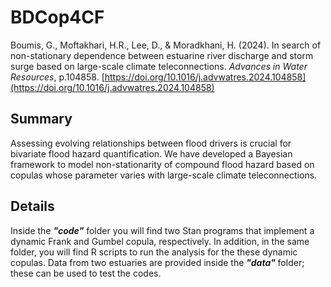 # BDCop4CF
Boumis, G., Moftakhari, H.R., Lee, D., & Moradkhani, H. (2024). In search of non-stationary dependence between estuarine river discharge and storm surge based on large-scale climate teleconnections. *Advances in Water Resources*, p.104858. [https://doi.org/10.1016/j.advwatres.2024.104858](https://doi.org/10.1016/j.advwatres.2024.104858)

## Summary
Assessing evolving relationships between flood drivers is crucial for bivariate flood hazard quantification. We have developed a Bayesian framework to model non-stationarity of compound flood hazard based on copulas whose parameter varies with large-scale climate teleconnections.

## Details
Inside the ***"code"*** folder you will find two Stan programs that implement a dynamic Frank and Gumbel copula, respectively. In addition, in the same folder, you will find R scripts to run the analysis for the these dynamic copulas. Data from two estuaries are provided inside the ***"data"*** folder; these can be used to test the codes.
